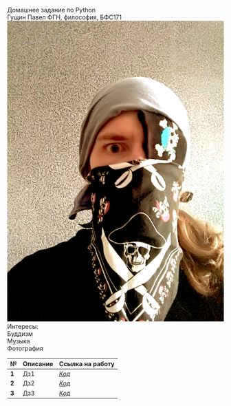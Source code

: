 Домашнее задание по Python
<br/>
Гущин Павел ФГН, философия, БФС171
<br/>
![alt text](https://github.com/Otzak/Otzak.github.io/blob/master/15.jpg)
<br/>
Интересы:
<br/>
Буддизм
<br/>
Музыка
<br/>
Фотография




|  №      | Описание    | Ссылка на работу |
| :------------- |:-------------| :-----|
| **1**    | Дз1| [*Код*](https://github.com/Otzak/python-dh-hw/blob/master/Untitled6.ipynb) |
| **2**    | Дз2| [*Код*](https://www.github.com) |
| **3**    | Дз3| [*Код*](https://www.github.com) |
